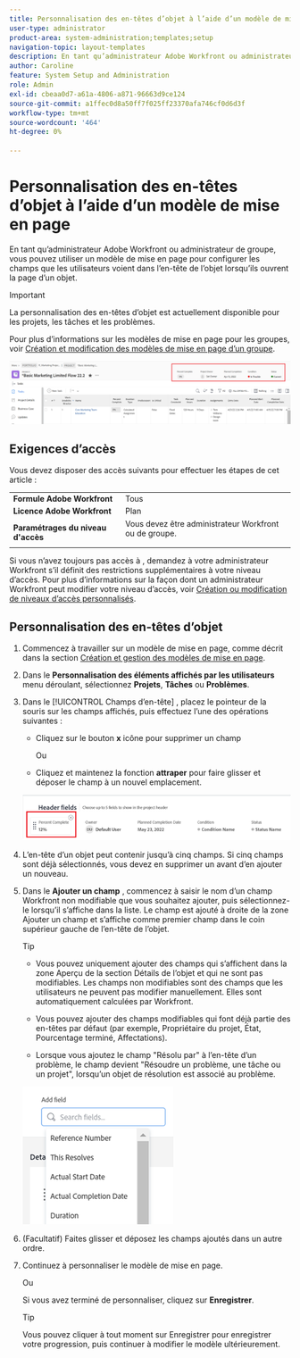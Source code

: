 ```yaml
---
title: Personnalisation des en-têtes d’objet à l’aide d’un modèle de mise en page
user-type: administrator
product-area: system-administration;templates;setup
navigation-topic: layout-templates
description: En tant qu’administrateur Adobe Workfront ou administrateur de groupe , vous pouvez utiliser un modèle de mise en page pour configurer les champs que les utilisateurs voient dans l’en-tête de l’objet lorsqu’ils ouvrent la page d’un objet.
author: Caroline
feature: System Setup and Administration
role: Admin
exl-id: cbeaa0d7-a61a-4806-a871-96663d9ce124
source-git-commit: a1ffec0d8a50ff7f025ff23370afa746cf0d6d3f
workflow-type: tm+mt
source-wordcount: '464'
ht-degree: 0%

---
```


# Personnalisation des en-têtes d’objet à l’aide d’un modèle de mise en page

En tant qu’administrateur Adobe Workfront ou administrateur de groupe, vous pouvez utiliser un modèle de mise en page pour configurer les champs que les utilisateurs voient dans l’en-tête de l’objet lorsqu’ils ouvrent la page d’un objet.

>[!IMPORTANT]
>
>La personnalisation des en-têtes d’objet est actuellement disponible pour les projets, les tâches et les problèmes.


Pour plus d’informations sur les modèles de mise en page pour les groupes, voir [Création et modification des modèles de mise en page d’un groupe](../../manage-groups/work-with-group-objects/create-and-modify-a-groups-layout-templates.md).

![](assets/object-header-fields.png)

## Exigences d’accès

Vous devez disposer des accès suivants pour effectuer les étapes de cet article :


<table>
  <tr>
   <td><strong>Formule Adobe Workfront</strong>
   </td>
   <td>Tous
   </td>
  </tr>
  <tr>
   <td><strong>Licence Adobe Workfront</strong>
   </td>
   <td>Plan
   </td>
  </tr>
  <tr>
   <td><strong>Paramétrages du niveau d'accès</strong>
   </td>
   <td>Vous devez être administrateur Workfront ou de groupe.
<p>
   </td>
  </tr>
</table>

Si vous n’avez toujours pas accès à , demandez à votre administrateur Workfront s’il définit des restrictions supplémentaires à votre niveau d’accès. Pour plus d’informations sur la façon dont un administrateur Workfront peut modifier votre niveau d’accès, voir [Création ou modification de niveaux d’accès personnalisés](../../add-users/configure-and-grant-access/create-modify-access-levels.md).

## Personnalisation des en-têtes d’objet

1. Commencez à travailler sur un modèle de mise en page, comme décrit dans la section [Création et gestion des modèles de mise en page](../../customize-workfront/use-layout-templates/create-and-manage-layout-templates.md).
1. Dans le **Personnalisation des éléments affichés par les utilisateurs** menu déroulant, sélectionnez **Projets**, **Tâches** ou **Problèmes**.

   <!--when this will be possible for more than 3 objects, at production, make this more general: update the sentence above to say "select an object you want to customize in the Customize what users see drop-down menu). -->

1. Dans le [!UICONTROL Champs d’en-tête] , placez le pointeur de la souris sur les champs affichés, puis effectuez l’une des opérations suivantes :
   * Cliquez sur le bouton **x** icône pour supprimer un champ

      Ou

   * Cliquez et maintenez la fonction **attraper** pour faire glisser et déposer le champ à un nouvel emplacement.

   <!--(NOTE: make sure the default names of these fields have not changed; otherwise, update screen shot)-->

   ![](assets/object-header-field-x-and-grab-icons-in-lt.png)

1. L’en-tête d’un objet peut contenir jusqu’à cinq champs.
Si cinq champs sont déjà sélectionnés, vous devez en supprimer un avant d’en ajouter un nouveau.
1. Dans le **Ajouter un champ** , commencez à saisir le nom d’un champ Workfront non modifiable que vous souhaitez ajouter, puis sélectionnez-le lorsqu’il s’affiche dans la liste. Le champ est ajouté à droite de la zone Ajouter un champ et s’affiche comme premier champ dans le coin supérieur gauche de l’en-tête de l’objet.

   >[!TIP]
   >
   >* Vous pouvez uniquement ajouter des champs qui s’affichent dans la zone Aperçu de la section Détails de l’objet et qui ne sont pas modifiables. Les champs non modifiables sont des champs que les utilisateurs ne peuvent pas modifier manuellement. Elles sont automatiquement calculées par Workfront.
   >
   >* Vous pouvez ajouter des champs modifiables qui font déjà partie des en-têtes par défaut (par exemple, Propriétaire du projet, État, Pourcentage terminé, Affectations).
   >
   >* Lorsque vous ajoutez le champ &quot;Résolu par&quot; à l’en-tête d’un problème, le champ devient &quot;Résoudre un problème, une tâche ou un projet&quot;, lorsqu’un objet de résolution est associé au problème.



   ![](assets/add-field-to-header-in-lt-list.png)


1. (Facultatif) Faites glisser et déposez les champs ajoutés dans un autre ordre.

1. Continuez à personnaliser le modèle de mise en page.

   Ou

   Si vous avez terminé de personnaliser, cliquez sur **Enregistrer**.

   >[!TIP]
   >
   >Vous pouvez cliquer à tout moment sur Enregistrer pour enregistrer votre progression, puis continuer à modifier le modèle ultérieurement.
